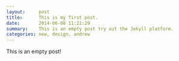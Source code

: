 ```yaml
---
layout:     post
title:      This is my first post.
date:       2014-06-08 11:21:29
summary:    This is an empty post try out the Jekyll platform. 
categories: new, design, andrew
---
```


This is an empty post! 
